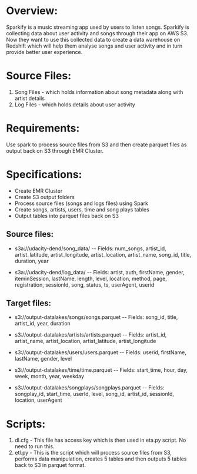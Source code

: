 # Overview:

Sparkify is a music streaming app used by users to listen songs. Sparkify is collecting data about user activity and songs through their app on AWS S3. Now they want to use this collected data to create a data warehouse on Redshift which will help them analyse songs and user activity and in turn provide better user experience.

# Source Files:

1) Song Files - which holds information about song metadata along with artist details
2) Log Files - which holds details about user activity 

# Requirements:

Use spark to process source files from S3 and then create parquet files as output back on S3 through EMR Cluster.


# Specifications:

- Create EMR Cluster
- Create S3 output folders
- Process source files (songs and logs files) using Spark
- Create songs, artists, users, time and song plays tables
- Output tables into parquet files back on S3

## Source files:

- s3a://udacity-dend/song_data/
-- Fields: num_songs, artist_id, artist_latitude, artist_longitude, artist_location, artist_name, song_id, title, duration, year

- s3a://udacity-dend/log_data/
-- Fields: artist, auth, firstName, gender, iteminSession, lastName, length, level, location, method, page, registration, sessionId, song, status, ts, userAgent, userid

## Target files:

- s3://output-datalakes/songs/songs.parquet
-- Fields: song_id, title, artist_id, year, duration

- s3://output-datalakes/artists/artists.parquet
-- Fields: artist_id, artist_name, artist_location, artist_latitude, artist_longitude

- s3://output-datalakes/users/users.parquet
-- Fields: userid, firstName, lastName, gender, level

- s3://output-datalakes/time/time.parquet
-- Fields: start_time, hour, day, week, month, year, weekday

- s3://output-datalakes/songplays/songplays.parquet
-- Fields: songplay_id, start_time, userId, level, song_id, artist_id, sessionId, location, userAgent

# Scripts:

1) dl.cfg - This file has access key which is then used in eta.py script. No need to run this.
2) etl.py - This is the script which will process source files from S3, performs data manipulation, creates 5 tables and then outputs 5 tables back to S3 in parquet format.